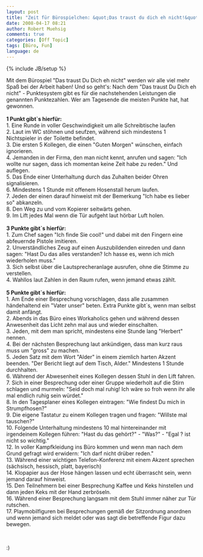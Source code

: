 ```yaml
---
layout: post
title: "Zeit für Bürospielchen: &quot;Das traust du dich eh nicht!&quot;"
date: 2008-04-17 08:21
author: Robert Muehsig
comments: true
categories: [Off Topic]
tags: [Büro, Fun]
language: de
---
```

{% include JB/setup %}
<p>Mit dem Bürospiel "Das traust Du Dich eh nicht" werden wir alle viel mehr Spaß bei der Arbeit haben! Und so geht's: Nach dem "Das traust Du Dich eh nicht" - Punktesystem gibt es für die nachstehenden Leistungen die genannten Punktezahlen. Wer am Tagesende die meisten Punkte hat, hat gewonnen.<br><br><b>1 Punkt gibt`s hierfür:</b><br>1. Eine Runde in voller Geschwindigkeit um alle Schreibtische laufen<br>2. Laut im WC stöhnen und seufzen, während sich mindestens 1 Nichtspieler in der Toilette befindet.<br>3. Die ersten 5 Kollegen, die einen "Guten Morgen" wünschen, einfach ignorieren.<br>4. Jemanden in der Firma, den man nicht kennt, anrufen und sagen: "Ich wollte nur sagen, dass ich momentan keine Zeit habe zu reden." Und auflegen.<br>5. Das Ende einer Unterhaltung durch das Zuhalten beider Ohren signalisieren.<br>6. Mindestens 1 Stunde mit offenem Hosenstall herum laufen.<br>7. Jeden der einen darauf hinweist mit der Bemerkung "Ich habe es lieber so" abkanzeln.<br>8. Den Weg zu und vom Kopierer seitwärts gehen.<br>9. Im Lift jedes Mal wenn die Tür aufgeht laut hörbar Luft holen.<br><br><b>3 Punkte gibt`s hierfür:</b><br>1. Zum Chef sagen "Ich finde Sie cool!" und dabei mit den Fingern eine abfeuernde Pistole imitieren.<br>2. Unverständliches Zeug auf einen Auszubildenden einreden und dann sagen: "Hast Du das alles verstanden? Ich hasse es, wenn ich mich wiederholen muss."<br>3. Sich selbst über die Lautsprecheranlage ausrufen, ohne die Stimme zu verstellen.<br>4. Wahllos laut Zahlen in den Raum rufen, wenn jemand etwas zählt.<br><br><b>5 Punkte gibt`s hierfür:</b><br>1. Am Ende einer Besprechung vorschlagen, dass alle zusammen händehaltend ein "Vater unser" beten. Extra Punkte gibt`s, wenn man selbst damit anfängt.<br>2. Abends in das Büro eines Workaholics gehen und während dessen Anwesenheit das Licht zehn mal aus und wieder einschalten.<br>3. Jeden, mit dem man spricht, mindestens eine Stunde lang "Herbert" nennen.<br>4. Bei der nächsten Besprechung laut ankündigen, dass man kurz raus muss um "gross" zu machen.<br>5. Jeden Satz mit dem Wort "Alder" in einem ziemlich harten Akzent beenden. "Der Bericht liegt auf dem Tisch, Alder." Mindestens 1 Stunde durchhalten.<br>6. Während der Abwesenheit eines Kollegen dessen Stuhl in den Lift fahren.<br>7. Sich in einer Besprechung oder einer Gruppe wiederholt auf die Stirn schlagen und murmeln: "Seid doch mal ruhig! Ich wäre so froh wenn ihr alle mal endlich ruhig sein würdet."<br>8. In den Tagesplaner eines Kollegen eintragen: "Wie findest Du mich in Strumpfhosen?"<br>9. Die eigene Tastatur zu einem Kollegen tragen und fragen: "Willste mal tauschen?"<br>10. Folgende Unterhaltung mindestens 10 mal hintereinander mit irgendeinem Kollegen führen: "Hast du das gehört?" - "Was?" - "Egal ? ist nicht so wichtig."<br>12. In voller Kampfkleidung ins Büro kommen und wenn man nach dem Grund gefragt wird erwidern: "Ich darf nicht drüber reden."<br>13. Während einer wichtigen Telefon-Konferenz mit einem Akzent sprechen (sächsisch, hessisch, platt, bayerisch)<br>14. Klopapier aus der Hose hängen lassen und echt überrascht sein, wenn jemand darauf hinweist.<br>15. Den Teilnehmern bei einer Besprechung Kaffee und Keks hinstellen und dann jeden Keks mit der Hand zerbröseln.<br>16. Während einer Besprechung langsam mit dem Stuhl immer näher zur Tür rutschen.<br>17. Playmobilfiguren bei Besprechungen gemäß der Sitzordnung anordnen und wenn jemand sich meldet oder was sagt die betreffende Figur dazu bewegen. <p>&nbsp; <p>:)</p>
